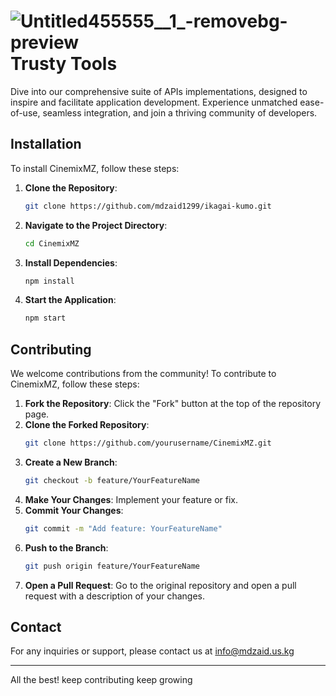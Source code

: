# ![Untitled455555__1_-removebg-preview](https://github.com/user-attachments/assets/fa402990-9953-4f4b-8c8e-ae34507bf49d) Trusty Tools

Dive into our comprehensive suite of APIs implementations, designed to inspire and facilitate application development. Experience unmatched ease-of-use, seamless integration, and join a thriving community of developers.

## Installation

To install CinemixMZ, follow these steps:

1. **Clone the Repository**:
   ```bash
   git clone https://github.com/mdzaid1299/ikagai-kumo.git
   ```

2. **Navigate to the Project Directory**:
   ```bash
   cd CinemixMZ
   ```

3. **Install Dependencies**:
   ```bash
   npm install
   ```

4. **Start the Application**:
   ```bash
   npm start
   ```
## Contributing

We welcome contributions from the community! To contribute to CinemixMZ, follow these steps:

1. **Fork the Repository**: Click the "Fork" button at the top of the repository page.
2. **Clone the Forked Repository**:
   ```bash
   git clone https://github.com/yourusername/CinemixMZ.git
   ```
3. **Create a New Branch**:
   ```bash
   git checkout -b feature/YourFeatureName
   ```
4. **Make Your Changes**: Implement your feature or fix.
5. **Commit Your Changes**:
   ```bash
   git commit -m "Add feature: YourFeatureName"
   ```
6. **Push to the Branch**:
   ```bash
   git push origin feature/YourFeatureName
   ```
7. **Open a Pull Request**: Go to the original repository and open a pull request with a description of your changes.

## Contact

For any inquiries or support, please contact us at info@mdzaid.us.kg

---

All the best! keep contributing keep growing 
